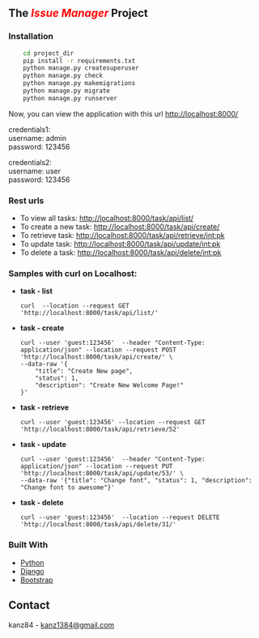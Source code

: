 ## The <span style="color:red">*Issue Manager*</span> Project



### Installation
```sh
	cd project_dir
	pip install -r requirements.txt
	python manage.py createsuperuser
	python manage.py check
	python manage.py makemigrations
	python manage.py migrate
	python manage.py runserver
```
Now, you can view the application with this url [http://localhost:8000/](http://localhost:8000/)

credentials1:\
username: admin\
password: 123456 

credentials2:\
username: user\
password: 123456 


### Rest urls
* To view all tasks:  [http://localhost:8000/task/api/list/](http://localhost:8000/task/api/list/)
* To create a new task:  [http://localhost:8000/task/api/create/](http://localhost:8000/task/api/create/)
* To retrieve task:  [http://localhost:8000/task/api/retrieve/<int:pk>](http://localhost:8000/task/api/retrieve/<int:pk>)
* To update task:  [http://localhost:8000/task/api/update/<int:pk>](http://localhost:8000/task/api/update/<int:pk>/)
* To delete a task:  [http://localhost:8000/task/api/delete/<int:pk>](http://localhost:8000/task/api/delete/<int:pk>/)

### Samples with curl on Localhost: 
* **task - list**
    ```commandline
    curl  --location --request GET 'http://localhost:8000/task/api/list/'
    ```

* **task - create** 
    ```commandline
    curl --user 'guest:123456'  --header "Content-Type: application/json" --location --request POST 'http://localhost:8000/task/api/create/' \
    --data-raw '{
        "title": "Create New page",
        "status": 1,
        "description": "Create New Welcome Page!"
    }'
    ```


* **task - retrieve** 
    ```commandline
    curl --user 'guest:123456' --location --request GET 'http://localhost:8000/task/api/retrieve/52'
    ```

* **task - update**

    ```commandline
    curl --user 'guest:123456'  --header "Content-Type: application/json" --location --request PUT 'http://localhost:8000/task/api/update/53/' \
    --data-raw '{"title": "Change font", "status": 1, "description": "Change font to awesome"}'
    ```

* **task - delete**
    ```commandline
    curl --user 'guest:123456'  --location --request DELETE 'http://localhost:8000/task/api/delete/31/'
    ```



### Built With

* [Python](https://python.org)
* [Django](https://djangoproject.com)
* [Bootstrap](https://getbootstrap.com)

## Contact
kanz84 -  kanz1384@gmail.com
